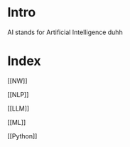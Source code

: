 # Intro
AI stands for Artificial Intelligence duhh 

# Index 


[[NW]]


[[NLP]]

[[LLM]]

[[ML]]

[[Python]] 

